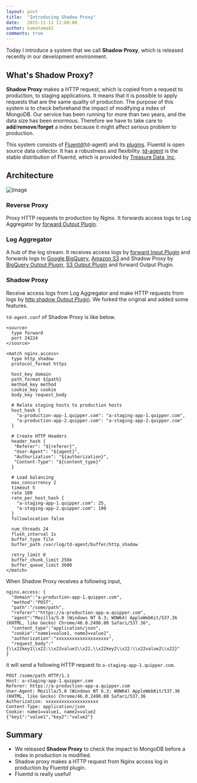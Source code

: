 ```yaml
---
layout: post
title:  "Introducing Shadow Proxy"
date:   2015-11-11 11:00:00
author: kamatama41
comments: true
---
```


Today I introduce a system that we call **Shadow Proxy**, which is released recently in our development environment.

## What's Shadow Proxy?
**Shadow Proxy** makes a HTTP request, which is copied from a request to production, to staging applications.
It means that it is possible to apply requests that are the same quality of production.
The purpose of this system is to check beforehand the impact of modifying a index of MongoDB.
Our service has been running for more than two years, and the data size has been enormous.
Therefore we have to take care to **add**/**remove**/**forget** a index because it might affect serious problem to production.

This system consists of [Fluentd](http://www.fluentd.org/)(td-agent) and its [plugins](http://www.fluentd.org/plugins).
Fluentd is open source data collector. It has a robustness and flexibility.
[td-agent](http://docs.fluentd.org/articles/install-by-rpm) is the stable distribution of Fluentd, which is provided
by [Treasure Data, Inc](http://www.treasuredata.com/).

## Architecture

![Image](https://cloud.githubusercontent.com/assets/899217/11015974/79abd19a-85b6-11e5-93b2-20a466de176d.png)

### Reverse Proxy
Proxy HTTP requests to production by Nginx. It forwards access logs to Log Aggregator
by [forward Output Plugin](http://docs.fluentd.org/articles/out_forward).

### Log Aggregator
A hub of the log stream. It receives access logs by [forward Input Plugin](http://docs.fluentd.org/articles/in_forward)
and forwards logs to [Google BigQuery](https://cloud.google.com/bigquery/), [Amazon S3](https://aws.amazon.com/s3/)
and Shadow Proxy by [BigQuery Output Plugin](), [S3 Output Plugin](http://docs.fluentd.org/articles/out_s3) and forward Output Plugin.

### Shadow Proxy
Receive access logs from Log Aggregator and make HTTP requests from logs
by [http shadow Output Plugin](https://github.com/quipper/fluent-plugin-http_shadow). We forked the original and added some features.

`td-agent.conf` of Shadow Proxy is like below.

```
<source>
  type forward
  port 24224
</source>

<match nginx.access>
  type http_shadow
  protocol_format https

  host_key domain
  path_format ${path}
  method_key method
  cookie_key cookie
  body_key request_body

  # Relate staging hosts to production hosts
  host_hash {
    "a-production-app-1.quipper.com": "a-staging-app-1.quipper.com",
    "a-production-app-2.quipper.com": "a-staging-app-2.quipper.com"
  }

  # Create HTTP Headers
  header_hash {
   "Referer": "${referer}",
   "User-Agent": "${agent}",
   "Authorization": "${authorization}",
   "Content-Type": "${content_type}"
  }

  # Load balancing
  max_concurrency 2
  timeout 5
  rate 100
  rate_per_host_hash {
    "a-staging-app-1.quipper.com": 25,
    "a-staging-app-2.quipper.com": 100
  }
  followlocation false

  num_threads 24
  flush_interval 1s
  buffer_type file
  buffer_path /var/log/td-agent/buffer/http_shadow

  retry_limit 0
  buffer_chunk_limit 256k
  buffer_queue_limit 3600
</match>
```

When Shadow Proxy receives a following input, 

```
nginx.access: {
  "domain":"a-production-app-1.quipper.com",
  "method":"POST",
  "path":"/some/path",
  "referer":"https://a-production-app-a.quipper.com",
  "agent":"Mozilla/5.0 (Windows NT 6.3; WOW64) AppleWebKit/537.36 (KHTML, like Gecko) Chrome/46.0.2490.80 Safari/537.36",
  "content_type":"application/json",
  "cookie":"name1=value1, name2=value2",
  "authorization":"xxxxxxxxxxxxxxxxxxxx",
  "request_body":"{\\x22key1\\x22:\\x22value1\\x22,\\x22key2\\x22:\\x22value2\\x22}"
}
```

it will send a following HTTP request to `a-staging-app-1.quipper.com`.
 
```
POST /some/path HTTP/1.1
Host: a-staging-app-1.quipper.com
Referer: https://a-production-app-a.quipper.com
User-Agent: Mozilla/5.0 (Windows NT 6.3; WOW64) AppleWebKit/537.36 (KHTML, like Gecko) Chrome/46.0.2490.80 Safari/537.36
Authorization: xxxxxxxxxxxxxxxxxxxx
Content-Type: application/json
Cookie: name1=value1, name2=value2
{"key1":"value1","key2":"value2"}
```

## Summary
- We released **Shadow Proxy** to check the impact to MongoDB before a index in production is modified.
- Shadow proxy makes a HTTP request from Nginx access log in production by Fluentd plugin.
- Fluentd is really useful!
